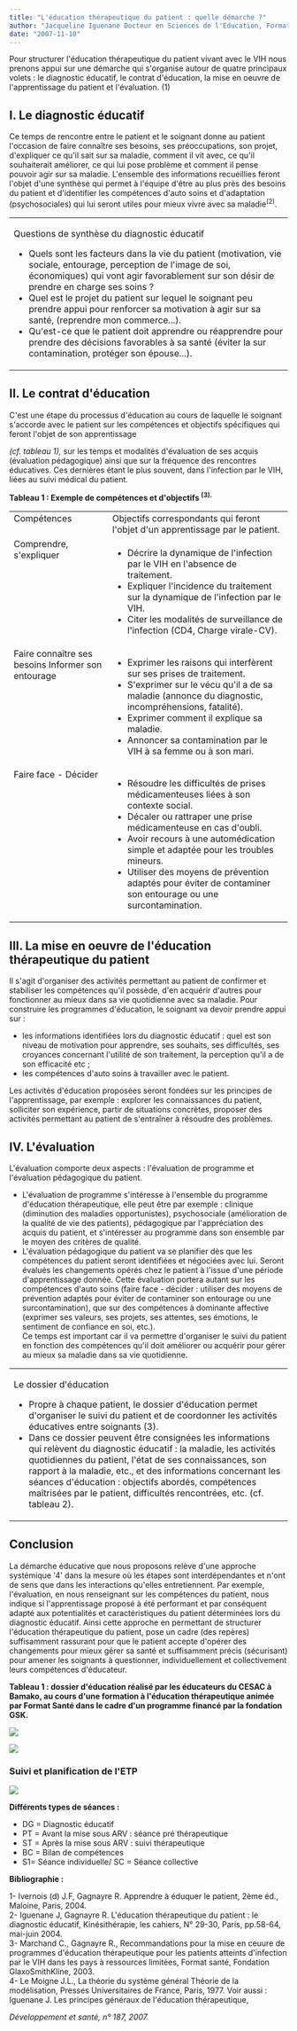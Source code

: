 ```yaml
---
title: "L'éducation thérapeutique du patient : quelle démarche ?"
author: "Jacqueline Iguenane Docteur en Sciences de l'Education, Format Santé."
date: "2007-11-10"
---
```


Pour structurer l'éducation thérapeutique du patient vivant avec le VIH nous prenons appui sur une démarche qui s'organise autour de quatre principaux volets : le diagnostic éducatif, le contrat d'éducation, la mise en oeuvre de l'apprentissage du patient et l'évaluation. (1)
## I. Le diagnostic éducatif

Ce temps de rencontre entre le patient et le soignant donne au patient l'occasion de faire connaître ses besoins, ses préoccupations, son projet, d'expliquer ce qu'il sait sur sa maladie, comment il vit avec, ce qu'il souhaiterait améliorer, ce qui lui pose problème et comment il pense pouvoir agir sur sa maladie. L'ensemble des informations recueillies feront l'objet d'une synthèse qui permet à l'équipe d'être au plus près des besoins du patient et d'identifier les compétences d'auto soins et d'adaptation (psychosociales) qui lui seront utiles pour mieux vivre avec sa maladie<sup>(2)</sup>.

<table>

<tbody>

<tr>

<td>

Questions de synthèse du diagnostic éducatif

<ul><li>Quels sont les facteurs dans la vie du patient (motivation, vie sociale, entourage, perception de l'image de soi, économiques) qui vont agir favorablement sur son désir de prendre en charge ses soins ?</li><li>Quel est le projet du patient sur lequel le soignant peu prendre appui pour renforcer sa motivation à agir sur sa santé, (reprendre mon commerce...).</li><li>Qu'est-ce que le patient doit apprendre ou réapprendre pour prendre des décisions favorables à sa santé (éviter la sur contamination, protéger son épouse...).</li></ul></td>

</tr>

</tbody>

</table>

## II. Le contrat d'éducation

C'est une étape du processus d'éducation au cours de laquelle le soignant s'accorde avec le patient sur les compétences et objectifs spécifiques qui feront l'objet de son apprentissage

_(cf. tableau 1),_ sur les temps et modalités d'évaluation de ses acquis (évaluation pédagogique) ainsi que sur la fréquence des rencontres éducatives. Ces dernières étant le plus souvent, dans l'infection par le VIH, liées au suivi médical du patient.

**Tableau 1 : Exemple de compétences et d'objectifs <sup>(3).</sup>**

<table>

<tbody>

<tr>

<td valign="top">Compétences</td>

<td class="rtecenter" valign="top">Objectifs correspondants qui feront  
l'objet d'un apprentissage par le patient.</td>

</tr>

<tr>

<td valign="top">Comprendre, s'expliquer</td>

<td valign="top"><ul><li>Décrire la dynamique de l'infection par le VIH en l'absence de traitement.</li><li>Expliquer l'incidence du traitement sur la dynamique de l'infection par le VIH.</li><li>Citer les modalités de surveillance de l'infection (CD4, Charge virale-CV).</li></ul></td>

</tr>

<tr>

<td valign="top">Faire connaître ses besoins Informer son entourage</td>

<td valign="top"><ul><li>Exprimer les raisons qui interfèrent sur ses prises de traitement.</li><li>S'exprimer sur le vécu qu'il a de sa maladie (annonce du diagnostic, incompréhensions, fatalité).</li><li>Exprimer comment il explique sa maladie.</li><li>Annoncer sa contamination par le VIH à sa femme ou à son mari.</li></ul></td>

</tr>

<tr>

<td valign="top">Faire face - Décider</td>

<td valign="top"><ul><li>Résoudre les difficultés de prises médicamenteuses liées à son contexte social.</li><li>Décaler ou rattraper une prise médicamenteuse en cas d'oubli.</li><li>Avoir recours à une automédication simple et adaptée pour les troubles mineurs.</li><li>Utiliser des moyens de prévention adaptés pour éviter de contaminer son entourage ou une surcontamination.</li></ul></td>

</tr>

</tbody>

</table>

## III. La mise en oeuvre de l'éducation thérapeutique du patient

Il s'agit d'organiser des activités permettant au patient de confirmer et stabiliser les compétences qu'il possède, d'en acquérir d'autres pour fonctionner au mieux dans sa vie quotidienne avec sa maladie. Pour construire les programmes d'éducation, le soignant va devoir prendre appui sur :

*   les informations identifiées lors du diagnostic éducatif : quel est son niveau de motivation pour apprendre, ses souhaits, ses difficultés, ses croyances concernant l'utilité de son traitement, la perception qu'il a de son efficacité etc ;
*   les compétences d'auto soins à travailler avec le patient.

Les activités d'éducation proposées seront fondées sur les principes de l'apprentissage, par exemple : explorer les connaissances du patient, solliciter son expérience, partir de situations concrètes, proposer des activités permettant au patient de s'entraîner à résoudre des problèmes.

## IV. L'évaluation

L'évaluation comporte deux aspects : l'évaluation de programme et l'évaluation pédagogique du patient.

*   L'évaluation de programme s'intéresse à l'ensemble du programme d'éducation thérapeutique, elle peut être par exemple : clinique (diminution des maladies opportunistes), psychosociale (amélioration de la qualité de vie des patients), pédagogique par l'appréciation des acquis du patient, et s'intéresser au programme dans son ensemble par le moyen des critères de qualité.
*   L'évaluation pédagogique du patient va se planifier dès que les compétences du patient seront identifiées et négociées avec lui. Seront évalués les changements opérés chez le patient à l'issue d'une période d'apprentissage donnée. Cette évaluation portera autant sur les compétences d'auto soins (faire face - décider : utiliser des moyens de prévention adaptés pour éviter de contaminer son entourage ou une surcontamination), que sur des compétences à dominante affective (exprimer ses valeurs, ses projets, ses attentes, ses émotions, le sentiment de confiance en soi, etc.).  
    Ce temps est important car il va permettre d'organiser le suivi du patient en fonction des compétences qu'il doit améliorer ou acquérir pour gérer au mieux sa maladie dans sa vie quotidienne.

<table>

<tbody>

<tr>

<td>

Le dossier d'éducation

<ul><li>Propre à chaque patient, le dossier d'éducation permet d'organiser le suivi du patient et de coordonner les activités éducatives entre soignants (3).</li><li>Dans ce dossier peuvent être consignées les informations qui relèvent du diagnostic éducatif : la maladie, les activités quotidiennes du patient, l'état de ses connaissances, son rapport à la maladie, etc., et des informations concernant les séances d'éducation : objectifs abordés, compétences maîtrisées par le patient, difficultés rencontrées, etc. (cf. tableau 2).</li></ul></td>

</tr>

</tbody>

</table>

## Conclusion

La démarche éducative que nous proposons relève d'une approche systémique '4' dans la mesure où les étapes sont interdépendantes et n'ont de sens que dans les interactions qu'elles entretiennent. Par exemple, l'évaluation, en nous renseignant sur les compétences du patient, nous indique si l'apprentissage proposé à été performant et par conséquent adapté aux potentialités et caractéristiques du patient déterminées lors du diagnostic éducatif. Ainsi cette approche en permettant de structurer l'éducation thérapeutique du patient, pose un cadre (des repères) suffisamment rassurant pour que le patient accepte d'opérer des changements pour mieux gérer sa santé et suffisamment précis (sécurisant) pour amener les soignants à questionner, individuellement et collectivement leurs compétences d'éducateur.

**Tableau 1 : dossier d'éducation réalisé par les éducateurs du CESAC à Bamako, au cours d'une formation à l'éducation thérapeutique animée par Format Santé dans le cadre d'un programme financé par la fondation GSK.**

![](i1081-1.jpg)


![](i1081-2.jpg)


### **Suivi et planification de l'ETP**

![](i1081-3.jpg)


**Différents types de séances :**

*   DG = Diagnostic éducatif
*   PT = Avant la mise sous ARV : séance pré thérapeutique
*   ST = Après la mise sous ARV : suivi thérapeutique
*   BC = Bilan de compétences
*   S1= Séance individuelle/ SC = Séance collective

**Bibliographie :**

1- Ivernois (d) J.F, Gagnayre R. Apprendre à éduquer le patient, 2ème éd., Maloine, Paris, 2004.  
2- Iguenane J, Gagnayre R. L'éducation thérapeutique du patient : le diagnostic éducatif, Kinésithérapie, les cahiers, N° 29-30, Paris, pp.58-64, mai-juin 2004.  
3- Marchand C., Gagnayre R., Recommandations pour la mise en ceuure de programmes d'éducation thérapeutique pour les patients atteints d'infection par le VIH dans les pays à ressources limitées, Format santé, Fondation GlaxoSmithKline, 2003.  
4- Le Moigne J.L., La théorie du système général Théorie de la modélisation, Presses Universitaires de France, Paris, 1977. Voir aussi : Iguenane J. Les principes généraux de l'éducation thérapeutique,

_Développement et santé, n° 187, 2007._